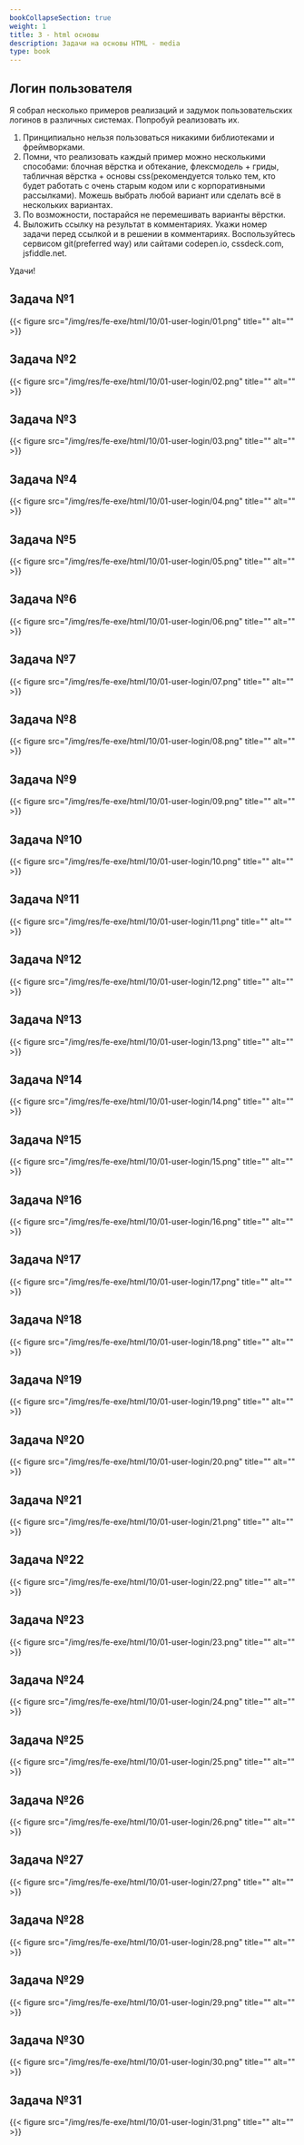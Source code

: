 ```yaml
---
bookCollapseSection: true
weight: 1
title: 3 - html основы
description: Задачи на основы HTML - media
type: book
---
```

## Логин пользователя

Я собрал несколько примеров реализаций и задумок пользовательских логинов в различных системах. Попробуй реализовать их.

1. Принципиально нельзя пользоваться никакими библиотеками и фреймворками. 
2. Помни, что реализовать каждый пример можно несколькими способами: блочная вёрстка и обтекание, флексмодель + гриды, табличная вёрстка + основы css(рекомендуется только тем, кто будет работать с очень старым кодом или с корпоративными рассылками). Можешь выбрать любой вариант или сделать всё в нескольких вариантах.
3. По возможности, постарайся не перемешивать варианты вёрстки.
4. Выложить ссылку на результат в комментариях. Укажи номер задачи перед ссылкой и в решении в комментариях. Воспользуйтесь сервисом git(preferred way) или сайтами codepen.io, cssdeck.com, jsfiddle.net.

Удачи!

## Задача №1 

{{< figure src="/img/res/fe-exe/html/10/01-user-login/01.png" title="" alt="" >}}

## Задача №2 

{{< figure src="/img/res/fe-exe/html/10/01-user-login/02.png" title="" alt="" >}}

## Задача №3 

{{< figure src="/img/res/fe-exe/html/10/01-user-login/03.png" title="" alt="" >}}

## Задача №4

{{< figure src="/img/res/fe-exe/html/10/01-user-login/04.png" title="" alt="" >}}

## Задача №5

{{< figure src="/img/res/fe-exe/html/10/01-user-login/05.png" title="" alt="" >}}
## Задача №6 

{{< figure src="/img/res/fe-exe/html/10/01-user-login/06.png" title="" alt="" >}}

## Задача №7 

{{< figure src="/img/res/fe-exe/html/10/01-user-login/07.png" title="" alt="" >}}

## Задача №8 

{{< figure src="/img/res/fe-exe/html/10/01-user-login/08.png" title="" alt="" >}}

## Задача №9

{{< figure src="/img/res/fe-exe/html/10/01-user-login/09.png" title="" alt="" >}}

## Задача №10

{{< figure src="/img/res/fe-exe/html/10/01-user-login/10.png" title="" alt="" >}}

## Задача №11 

{{< figure src="/img/res/fe-exe/html/10/01-user-login/11.png" title="" alt="" >}}

## Задача №12 

{{< figure src="/img/res/fe-exe/html/10/01-user-login/12.png" title="" alt="" >}}

## Задача №13 

{{< figure src="/img/res/fe-exe/html/10/01-user-login/13.png" title="" alt="" >}}

## Задача №14

{{< figure src="/img/res/fe-exe/html/10/01-user-login/14.png" title="" alt="" >}}

## Задача №15

{{< figure src="/img/res/fe-exe/html/10/01-user-login/15.png" title="" alt="" >}}
## Задача №16 

{{< figure src="/img/res/fe-exe/html/10/01-user-login/16.png" title="" alt="" >}}

## Задача №17 

{{< figure src="/img/res/fe-exe/html/10/01-user-login/17.png" title="" alt="" >}}

## Задача №18 

{{< figure src="/img/res/fe-exe/html/10/01-user-login/18.png" title="" alt="" >}}

## Задача №19

{{< figure src="/img/res/fe-exe/html/10/01-user-login/19.png" title="" alt="" >}}

## Задача №20

{{< figure src="/img/res/fe-exe/html/10/01-user-login/20.png" title="" alt="" >}}

## Задача №21 

{{< figure src="/img/res/fe-exe/html/10/01-user-login/21.png" title="" alt="" >}}

## Задача №22 

{{< figure src="/img/res/fe-exe/html/10/01-user-login/22.png" title="" alt="" >}}

## Задача №23 

{{< figure src="/img/res/fe-exe/html/10/01-user-login/23.png" title="" alt="" >}}

## Задача №24

{{< figure src="/img/res/fe-exe/html/10/01-user-login/24.png" title="" alt="" >}}

## Задача №25

{{< figure src="/img/res/fe-exe/html/10/01-user-login/25.png" title="" alt="" >}}
## Задача №26 

{{< figure src="/img/res/fe-exe/html/10/01-user-login/26.png" title="" alt="" >}}

## Задача №27 

{{< figure src="/img/res/fe-exe/html/10/01-user-login/27.png" title="" alt="" >}}

## Задача №28 

{{< figure src="/img/res/fe-exe/html/10/01-user-login/28.png" title="" alt="" >}}

## Задача №29

{{< figure src="/img/res/fe-exe/html/10/01-user-login/29.png" title="" alt="" >}}

## Задача №30

{{< figure src="/img/res/fe-exe/html/10/01-user-login/30.png" title="" alt="" >}}

## Задача №31

{{< figure src="/img/res/fe-exe/html/10/01-user-login/31.png" title="" alt="" >}}

